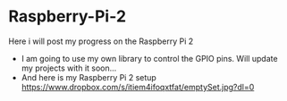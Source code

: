 # Raspberry-Pi-2
Here i will post my progress on the Raspberry Pi 2

* I am going to use my own library to control the GPIO pins. Will update my projects with it soon...
* And here is my Raspberry Pi 2 setup https://www.dropbox.com/s/itiem4ifoqxtfat/emptySet.jpg?dl=0 

